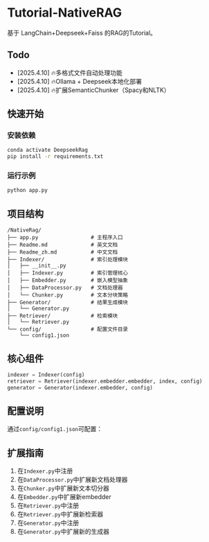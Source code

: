 
# Tutorial-NativeRAG

基于 LangChain+Deepseek+Faiss 的RAG的Tutorial。  

## Todo
- [2025.4.10] 🔥多格式文件自动处理功能
- [2025.4.10] 🔥Ollama + Deepseek本地化部署
- [2025.4.10] 🔥扩展SemanticChunker（Spacy和NLTK）
  

## 快速开始
### 安装依赖
```bash
conda activate DeepseekRag
pip install -r requirements.txt
```

### 运行示例
```bash
python app.py
```

## 项目结构

```
/NativeRag/
├── app.py                 # 主程序入口
├── Readme.md              # 英文文档
├── Readme_zh.md           # 中文文档
├── Indexer/               # 索引处理模块
│   ├── __init__.py
│   ├── Indexer.py         # 索引管理核心
│   ├── Embedder.py        # 嵌入模型抽象
│   ├── DataProcessor.py   # 文档处理器
│   └── Chunker.py         # 文本分块策略
├── Generator/             # 结果生成模块
│   └── Generator.py       
├── Retriever/             # 检索模块
│   └── Retriever.py
└── config/                # 配置文件目录
    └── config1.json
```

## 核心组件

```python
indexer = Indexer(config)
retriever = Retriever(indexer.embedder.embedder, index, config)
generator = Generator(indexer.embedder, config)
```

## 配置说明
通过`config/config1.json`可配置：


## 扩展指南
1. 在`Indexer.py`中注册
2. 在`DataProcessor.py`中扩展新文档处理器
3. 在`Chunker.py`中扩展新文本切分器
4. 在`Embedder.py`中扩展新embedder
5. 在`Retriever.py`中注册
6. 在`Retriever.py`中扩展新检索器
7. 在`Generator.py`中注册
8. 在`Generator.py`中扩展新的生成器

